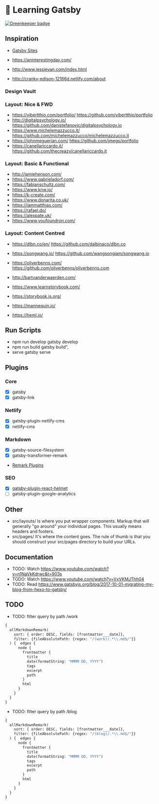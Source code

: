 # 🚀 Learning Gatsby 

[![Greenkeeper badge](https://badges.greenkeeper.io/christiankopac/christiankopac.com.svg)](https://greenkeeper.io/)

## Inspiration

- [Gatsby Sites](https://github.com/gatsbyjs/gatsby)

- https://aninterestingday.com/
- http://www.jessievan.com/index.html
- http://cranky-edison-12166d.netlify.com/about

### Design Vault

### Layout: Nice & FWD

- https://vibertthio.com/portfolio/
  https://github.com/vibertthio/portfolio
- http://digitalpsychology.io/
  https://github.com/danistefanovic/digitalpsychology.io
- https://www.michelemazzucco.it/
  https://github.com/michelemazzucco/michelemazzucco.it
- https://johnmeguerian.com/
  https://github.com/jmegs/portfolio
- https://canellariccardo.it/
  https://github.com/thecreazy/canellariccardo.it

### Layout: Basic & Functional

- http://jamiehenson.com/
- https://www.gabrieladorf.com/
- https://fabianschultz.com/
- https://www.knw.io/
- https://k-create.com/
- https://www.donarita.co.uk/
- https://iammatthias.com/
- https://rafael.do/
- https://alexpate.uk/
- https://www.youfoundron.com/

### Layout: Content Centred

- https://dlbn.co/en/
  https://github.com/dalbinaco/dlbn.co
- https://songwang.io/
  https://github.com/wangsongiam/songwang.io
- https://oliverbenns.com/
  https://github.com/oliverbenns/oliverbenns.com

- http://bartvanderwaerden.com/
- https://www.learnstorybook.com/
- https://storybook.js.org/
- https://mannequin.io/
- https://heml.io/

## Run Scripts

- npm run develop
    gatsby develop
- npm run build
    gatsby build",
- serve
    gatsby serve

## Plugins

### Core

- [x] gatsby
- [x] gatsby-link

### Netlify

- [x] gatsby-plugin-netlify-cms
- [x] netlify-cms

### Markdown

- [x] gatsby-source-filesystem
- [x] gatsby-transformer-remark
- [Remark Plugins](https://www.npmjs.com/search?q=gatsby-remark)

### SEO

- [x] [gatsby-plugin-react-helmet](https://github.com/nfl/react-helmet/)
- [ ] gatsby-plugin-google-analytics

## Other

- src/layouts/
    Is where you put wrapper components.
    Markup that will generally "go around" your individual pages. This usually means headers and footers.
- src/pages/
    It's where the content goes. The rule of thumb is that you should construct your src/pages directory to build your URLs.

## Documentation

- TODO: Watch https://www.youtube.com/watch?v=n1NaVkKdrwc&t=903s
- TODO: Watch https://www.youtube.com/watch?v=VxVKMJThh04
- TODO: Read https://www.gatsbyjs.org/blog/2017-10-01-migrating-my-blog-from-hexo-to-gatsby/

## TODO

- TODO: filter query by path /work

```graphql
{
  allMarkdownRemark(
    sort: { order: DESC, fields: [frontmatter___date]},
    filter: {fileAbsolutePath: {regex: "/(work)/.*\\.md$/"}}
  ) {  edges {
      node {
        frontmatter {
          title
          date(formatString: "MMMM DD, YYYY")
          tags
          excerpt
          path
        }
        html
      }
    }
  }
}
```

- TODO: filter query by path /blog

```graphql
{
  allMarkdownRemark(
    sort: { order: DESC, fields: [frontmatter___date]},
    filter: {fileAbsolutePath: {regex: "/(blog)/.*\\.md$/"}}
  ) {  edges {
      node {
        frontmatter {
          title
          date(formatString: "MMMM DD, YYYY")
          tags
          excerpt
          path
        }
        html
      }
    }
  }
}
```
